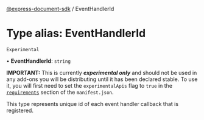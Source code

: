 [@express-document-sdk](../overview.md) / EventHandlerId

# Type alias: EventHandlerId

`Experimental`

• **EventHandlerId**: `string`

<InlineAlert slots="text" variant="warning"/>

**IMPORTANT:** This is currently ___experimental only___ and should not be used in any add-ons you will be distributing until it has been declared stable. To use it, you will first need to set the `experimentalApis` flag to `true` in the [`requirements`](../../../manifest/index.md#requirements) section of the `manifest.json`.

This type represents unique id of each event handler callback that is registered.
